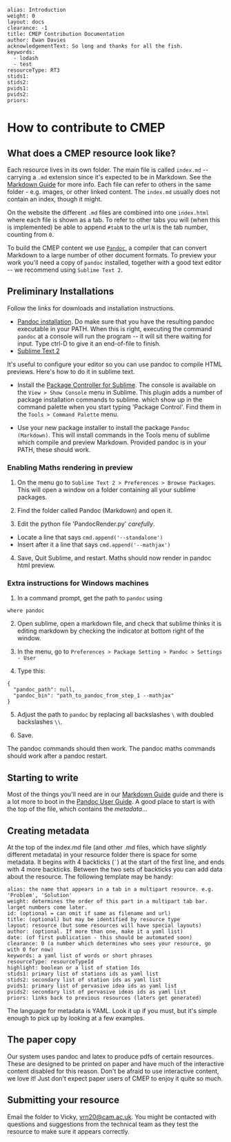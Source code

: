 ````
alias: Introduction
weight: 0
layout: docs
clearance: -1
title: CMEP Contribution Documentation
author: Ewan Davies
acknowledgementText: So long and thanks for all the fish.
keywords:
  - lodash
  - test
resourceType: RT3
stids1:
stids2:
pvids1:
pvids2:
priors:

````

# How to contribute to CMEP

## What does a CMEP resource look like?

Each resource lives in its own folder. The main file is called `index.md` -- carrying a `.md` extension since it's expected to be in Markdown. See the [Markdown Guide](index.html#tab1) for more info. Each file can refer to others in the same folder - e.g. images, or other linked content. The `index.md` usually does not contain an index, though it might. 

On the website the different `.md` files are combined into one `index.html` where each file is shown as a tab. To refer to other tabs you will (when this is implemented) be able to append `#tabN` to the url.`N` is the tab number, counting from `0`. 

To build the CMEP content we use [`Pandoc`](http://johnmacfarlane.net/pandoc/), a compiler that can convert Markdown to a large number of other document formats. To preview your work you'll need a copy of `pandoc` installed, together with a good text editor -- we recommend using `Sublime Text 2`.

## Preliminary Installations

Follow the links for downloads and installation instructions.

* [Pandoc installation](http://johnmacfarlane.net/pandoc). Do make sure that you have 
the resulting pandoc executable in your PATH. When this is right, executing the command `pandoc` at a console will run the program -- it will sit there waiting for input. Type ctrl-D to give it an end-of-file to finish.
* [Sublime Text 2](http://sublimetext.com)

It's useful to configure your editor so you can use pandoc to compile HTML previews. Here's how to do it in sublime text.

* Install the [Package Controller for Sublime](http://wbond.net/sublime_packages/package_control/installation). The console is available on the `View > Show Console` menu in Sublime. This plugin adds a number of package installation commands to sublime. which show up in the command palette when you start typing 'Package Control'. Find them in the `Tools > Command Palette` menu.

* Use your new package installer to install the package `Pandoc (Markdown)`. This will install  commands in the Tools menu of sublime which compile and preview Markdown. Provided pandoc is in your PATH, these should work.

### Enabling Maths rendering in preview

1. On the menu go to `Sublime Text 2 > Preferences > Browse Packages`. This
will open a window on a folder containing all your sublime packages.

2. Find the folder called Pandoc (Markdown) and open it.

3. Edit the python file 'PandocRender.py' *carefully*.

  - Locate a line that says `cmd.append('--standalone')`
  - Insert after it a line that says `cmd.append('--mathjax')`

4. Save, Quit Sublime, and restart. Maths should now render in pandoc html preview.


### Extra instructions for Windows machines

1. In a command prompt, get the path to `pandoc` using
```
where pandoc
```

2. Open sublime, open a markdown file, and check that sublime thinks it is editing markdown by checking the indicator at bottom right of the window.

3. In the menu, go to `Preferences > Package Setting > Pandoc > Settings - User`

4. Type this:

```
{
  "pandoc_path": null,
  "pandoc_bin": "path_to_pandoc_from_step_1 --mathjax"
}

```

5. Adjust the path to `pandoc` by replacing all backslashes `\` with doubled backslashes `\\`.

6. Save.

The pandoc commands should then work. The pandoc maths commands should work after a pandoc restart.

## Starting to write

Most of the things you'll need are in our [Markdown Guide](index.html#tab1) guide and there is a lot more to boot in the [Pandoc User Guide](http://johnmacfarlane.net/pandoc/README.html#pandocs-Markdown). A good place to start is with the top of the file, which contains the _metadata_...

## Creating metadata

At the top of the index.md file (and other .md files, which have _slightly_ different metadata) in your resource folder there is space for some metadata. It begins with 4 backticks (`` ` ``) at the start of the first line, and ends with 4 more backticks. Between the two sets of backticks you can add data about the resource. The following template may be handy:

````
alias: the name that appears in a tab in a multipart resource. e.g. 'Problem', 'Solution'
weight: determines the order of this part in a multipart tab bar. larget numbers come later.
id: (optional = can omit if same as filename and url)
title: (optional) but may be identified by resource type
layout: resource (but some resources will have special layouts)
author: (optional. If more than one, make it a yaml list)
date: (of first publication - this should be automated soon)
clearance: 0 (a number which determines who sees your resource, go with 0 for now)
keywords: a yaml list of words or short phrases
resourceType: resourceTypeId
highlight: boolean or a list of station Ids
stids1: primary list of stations ids as yaml list
stids2: secondary list of station ids as yaml list
pvids1: primary list of pervasive idea ids as yaml list
pvids2: secondary list of pervasive ideas ids as yaml list
priors: links back to previous resources (laters get generated)

````

The language for metadata is YAML. Look it up if you must, but it's simple enough to pick up by looking at a few examples.

## The paper copy

Our system uses pandoc and latex to produce pdfs of certain resources. These are designed to be printed on paper and have much of the interactive content disabled for this reason. Don't be afraid to use interactive content, we love it! Just don't expect paper users of CMEP to enjoy it quite so much.

## Submitting your resource

Email the folder to Vicky, vrn20@cam.ac.uk. You might be contacted with questions and suggestions from the technical team as they test the resource to make sure it appears correctly.




